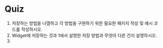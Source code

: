 # Quiz

1. 저장하는 방법을 나열하고 각 방법을 구현하기 위한 필요한 패키지 작성 및 예시 코드를 작성하시오.
2. Widget에 저장하는 것과 1에서 설명한 저장 방법과 무엇이 다른 건지 설명하시오.
3. 